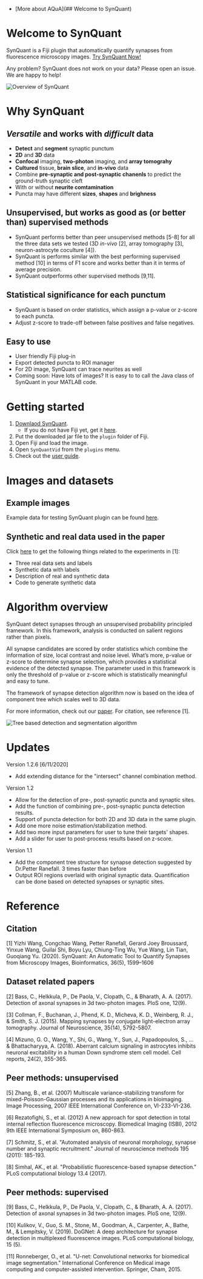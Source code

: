 - [More about AQuA](## Welcome to SynQuant)

# Welcome to SynQuant
SynQuant is a Fiji plugin that automatically quantify synapses from fluorescence microscopy images. [Try SynQuant Now!](#Getting-started)

Any problem? SynQuant does not work on your data? 
Please open an issue. We are happy to help!

![Overview of SynQuant](img/example_data.png)

# Why SynQuant

## *Versatile* and works with *difficult* data
* **Detect** and **segment** synaptic punctum
* **2D** and **3D** data
* **Confocal** imaging, **two-photon** imaging, and **array tomograhy**
* **Cultured** tissue, **brain slice**, and **in-vivo** data
* Combine **pre-synaptic and post-synaptic chanenls** to predict the ground-truth synaptic cleft
* With or without **neurite comtamination** 
* Puncta may have different **sizes**, **shapes** and **brighness**

## Unsupervised, but works as good as (or better than) supervised methods
* SynQuant performs better than peer unsupervised methods [5-8] for all the three data sets we tested (3D *in-vivo* [2], array tomography [3], neuron-astrocyte coculture [4]).
* SynQuant is performs similar with the best performing supervised method [10] in terms of F1 score and works better than it in terms of average precision.
* SynQuant outperforms other supervised methods [9,11].
<!-- * Training an supervised methods is non-trivial: sufficient training labels, experimenting with all kinds of network architectures or feature extraction algorithms, and somehow boring parameter tuning.  -->
<!-- * **We suggest trying SynQuant on your data before using the supervised methods**. -->

## Statistical significance for each punctum
* SynQuant is based on order statistics, which assign a p-value or z-score to each puncta. 
* Adjust z-score to trade-off between false positives and false negatives.

## Easy to use
* User friendly Fiji plug-in
* Export detected puncta to ROI manager
* For 2D image, SynQuant can trace neurites as well
* Coming soon: Have lots of images? It is easy to to call the Java class of SynQuant in your MATLAB code.

<!-- # Getting started
1. Download the Fiji plugin [here](https://github.com/yu-lab-vt/SynQuant/releases).
2. Put the downloaded jar file to the plugin folder of Fiji.
3. Open Fiji and load the data. Then open SynQuantVid from the plugins menu.

For more details, download our user guide [here](https://drive.google.com/file/d/1YND2SoC8yUhU6LBVBY-8TO1Wul8f0TnO/view?usp=sharing). -->

# Getting started
1. [Downlaod SynQuant](https://github.com/yu-lab-vt/SynQuant/releases). 
    * If you do not have Fiji yet, get it [here](https://fiji.sc/).
2. Put the downloaded jar file to the `plugin` folder of Fiji.
3. Open Fiji and load the image. 
4. Open `SynQuantVid` from the `plugins` menu.
5. Check out the [user guide](https://drive.google.com/file/d/1YND2SoC8yUhU6LBVBY-8TO1Wul8f0TnO/view?usp=sharing).


# Images and datasets
## Example images
Example data for testing SynQuant plugin can be found [here](https://drive.google.com/drive/folders/1IZS_1Vp3o54NBx0doTdjhUTt_hvUxi9b?usp=sharing).

## Synthetic and real data used in the paper
Click [here](https://github.com/yu-lab-vt/SynQuant-data) to get the following things related to the experiments in [1]:
* Three real data sets and labels
* Synthetic data with labels
* Description of real and synthetic data
* Code to generate synthetic data

# Algorithm overview
SynQuant detect synapses through an unsupervised probability principled framework. In this framework, analysis is conducted on salient regions rather than pixels. 

All synapse candidates are scored by order statistics which combine the information of size, local contrast and noise level. What’s more, p-value or z-score to determine synapse selection, which provides a statistical evidence of the detected synapse. 
The parameter used in this framework is only the threshold of p-value or z-score which is statistically meaningful and easy to tune. 

The framework of synapse detection algorithm now is based on the idea of component tree which scales well to 3D data. 

For more information, check out our [paper](https://academic.oup.com/bioinformatics/article/36/5/1599/5584198). For citation, see reference [1].

![Tree based detection and segmentation algorithm](img/tree.png)


# Updates
Version 1.2.6 [6/11/2020]
* Add extending distance for the "intersect" channel combination method.

Version 1.2
* Allow for the detection of pre-, post-synaptic puncta and synaptic sites.
* Add the function of combining pre-, post-synaptic puncta detection results.
* Support of puncta detection for both 2D and 3D data in the same plugin.
* Add one more noise estimation/stabilization method.
* Add two more input parameters for user to tune their targets' shapes.
* Add a slider for user to post-process results based on z-score.

Version 1.1
* Add the component tree structure for synapse detection suggested by Dr.Petter Ranefall. 3 times faster than before
* Output ROI regions overlaid with original synaptic data. Quantification can be done based on detected synapses or synaptic sites.

# Reference
## Citation
[1] Yizhi Wang, Congchao Wang, Petter Ranefall, Gerard Joey Broussard, Yinxue Wang, Guilai Shi, Boyu Lyu, Chiung-Ting Wu, Yue Wang, Lin Tian, Guoqiang Yu. (2020). SynQuant: An Automatic Tool to Quantify Synapses from Microscopy Images, Bioinformatics, 36(5), 1599–1606

## Dataset related papers
[2] Bass, C., Helkkula, P., De Paola, V., Clopath, C., & Bharath, A. A. (2017). Detection of axonal synapses in 3d two-photon images. PloS one, 12(9).

[3] Collman, F., Buchanan, J., Phend, K. D., Micheva, K. D., Weinberg, R. J., & Smith, S. J. (2015). Mapping synapses by conjugate light-electron array tomography. Journal of Neuroscience, 35(14), 5792-5807.

[4] Mizuno, G. O., Wang, Y., Shi, G., Wang, Y., Sun, J., Papadopoulos, S., ... & Bhattacharyya, A. (2018). Aberrant calcium signaling in astrocytes inhibits neuronal excitability in a human Down syndrome stem cell model. Cell reports, 24(2), 355-365.

## Peer methods: unsupervised
[5] Zhang, B., et al. (2007) Multiscale variance-stabilizing transform for mixed-Poisson-Gaussian processes and its applications in bioimaging. Image Processing, 2007 IEEE International Conference on, VI-233-VI-236.

[6] Rezatofighi, S., et al. (2012) A new approach for spot detection in total internal reflection fluorescence microscopy. Biomedical Imaging (ISBI), 2012 9th IEEE International Symposium on, 860-863.

[7] Schmitz, S., et al. "Automated analysis of neuronal morphology, synapse number and synaptic recruitment." Journal of neuroscience methods 195 (2011): 185-193.

[8] Simhal, AK., et al. "Probabilistic fluorescence-based synapse detection." PLoS computational biology 13.4 (2017).

## Peer methods: supervised
[9] Bass, C., Helkkula, P., De Paola, V., Clopath, C., & Bharath, A. A. (2017). Detection of axonal synapses in 3d two-photon images. PloS one, 12(9).

[10] Kulikov, V., Guo, S. M., Stone, M., Goodman, A., Carpenter, A., Bathe, M., & Lempitsky, V. (2019). DoGNet: A deep architecture for synapse detection in multiplexed fluorescence images. PLoS computational biology, 15 (5).

[11] Ronneberger, O., et al. "U-net: Convolutional networks for biomedical image segmentation." International Conference on Medical image computing and computer-assisted intervention. Springer, Cham, 2015.

